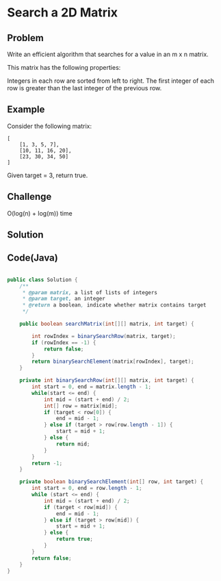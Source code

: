 Search a 2D Matrix
===



Problem
-------

Write an efficient algorithm that searches for a value in an m x n matrix.

This matrix has the following properties:

Integers in each row are sorted from left to right.
The first integer of each row is greater than the last integer of the previous row.

Example
-------

Consider the following matrix:

    [
        [1, 3, 5, 7],
        [10, 11, 16, 20],
        [23, 30, 34, 50]
    ]
    
Given target = 3, return true.

Challenge
---------

O(log(n) + log(m)) time

Solution
--------



Code(Java)
----------

```java

public class Solution {
    /**
     * @param matrix, a list of lists of integers
     * @param target, an integer
     * @return a boolean, indicate whether matrix contains target
     */

    public boolean searchMatrix(int[][] matrix, int target) {

        int rowIndex = binarySearchRow(matrix, target);
        if (rowIndex == -1) {
            return false;
        }
        return binarySearchElement(matrix[rowIndex], target);
    }

    private int binarySearchRow(int[][] matrix, int target) {
        int start = 0, end = matrix.length - 1;
        while(start <= end) {
            int mid = (start + end) / 2;
            int[] row = matrix[mid];
            if (target < row[0]) {
                end = mid - 1;
            } else if (target > row[row.length - 1]) {
                start = mid + 1;
            } else {
                return mid;
            }
        }
        return -1;
    }

    private boolean binarySearchElement(int[] row, int target) {
        int start = 0, end = row.length - 1;
        while (start <= end) {
            int mid = (start + end) / 2;
            if (target < row[mid]) {
                end = mid - 1;
            } else if (target > row[mid]) {
                start = mid + 1;
            } else {
                return true;
            }
        }
        return false;
    }
}


```